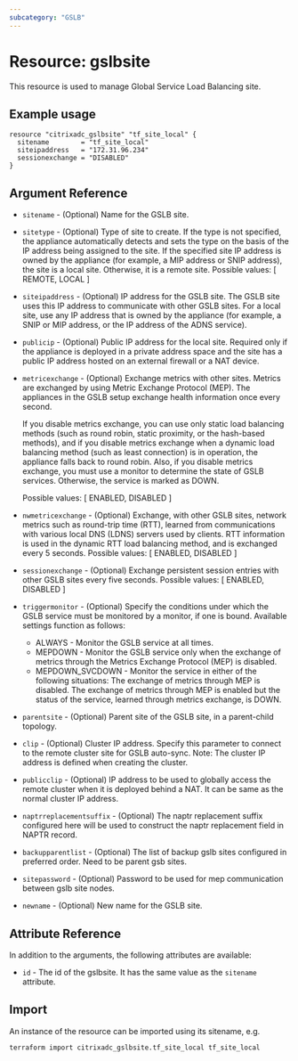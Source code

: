 ```yaml
---
subcategory: "GSLB"
---
```


# Resource: gslbsite

This resource is used to manage Global Service Load Balancing site.


## Example usage

```hcl
resource "citrixadc_gslbsite" "tf_site_local" {
  sitename        = "tf_site_local"
  siteipaddress   = "172.31.96.234"
  sessionexchange = "DISABLED"
}
```


## Argument Reference

* `sitename` - (Optional) Name for the GSLB site.
* `sitetype` - (Optional) Type of site to create. If the type is not specified, the appliance automatically detects and sets the type on the basis of the IP address being assigned to the site. If the specified site IP address is owned by the appliance (for example, a MIP address or SNIP address), the site is a local site. Otherwise, it is a remote site. Possible values: [ REMOTE, LOCAL ]
* `siteipaddress` - (Optional) IP address for the GSLB site. The GSLB site uses this IP address to communicate with other GSLB sites. For a local site, use any IP address that is owned by the appliance (for example, a SNIP or MIP address, or the IP address of the ADNS service).
* `publicip` - (Optional) Public IP address for the local site. Required only if the appliance is deployed in a private address space and the site has a public IP address hosted on an external firewall or a NAT device.
* `metricexchange` - (Optional) Exchange metrics with other sites. Metrics are exchanged by using Metric Exchange Protocol (MEP). The appliances in the GSLB setup exchange health information once every second.

    If you disable metrics exchange, you can use only static load balancing methods (such as round robin, static proximity, or the hash-based methods), and if you disable metrics exchange when a dynamic load balancing method (such as least connection) is in operation, the appliance falls back to round robin. Also, if you disable metrics exchange, you must use a monitor to determine the state of GSLB services. Otherwise, the service is marked as DOWN.

    Possible values: [ ENABLED, DISABLED ]

* `nwmetricexchange` - (Optional) Exchange, with other GSLB sites, network metrics such as round-trip time (RTT), learned from communications with various local DNS (LDNS) servers used by clients. RTT information is used in the dynamic RTT load balancing method, and is exchanged every 5 seconds. Possible values: [ ENABLED, DISABLED ]
* `sessionexchange` - (Optional) Exchange persistent session entries with other GSLB sites every five seconds. Possible values: [ ENABLED, DISABLED ]
* `triggermonitor` - (Optional) Specify the conditions under which the GSLB service must be monitored by a monitor, if one is bound. Available settings function as follows:

    * ALWAYS - Monitor the GSLB service at all times.
    * MEPDOWN - Monitor the GSLB service only when the exchange of metrics through the Metrics Exchange Protocol (MEP) is disabled.
    * MEPDOWN\_SVCDOWN - Monitor the service in either of the following situations:
    The exchange of metrics through MEP is disabled.
    The exchange of metrics through MEP is enabled but the status of the service, learned through metrics exchange, is DOWN.

* `parentsite` - (Optional) Parent site of the GSLB site, in a parent-child topology.
* `clip` - (Optional) Cluster IP address. Specify this parameter to connect to the remote cluster site for GSLB auto-sync. Note: The cluster IP address is defined when creating the cluster.
* `publicclip` - (Optional) IP address to be used to globally access the remote cluster when it is deployed behind a NAT. It can be same as the normal cluster IP address.
* `naptrreplacementsuffix` - (Optional) The naptr replacement suffix configured here will be used to construct the naptr replacement field in NAPTR record.
* `backupparentlist` - (Optional) The list of backup gslb sites configured in preferred order. Need to be parent gsb sites.
* `sitepassword` - (Optional) Password to be used for mep communication between gslb site nodes.
* `newname` - (Optional) New name for the GSLB site.
  
## Attribute Reference

In addition to the arguments, the following attributes are available:

* `id` - The id of the gslbsite. It has the same value as the `sitename` attribute.


## Import

An instance of the resource can be imported using its sitename, e.g.

```shell
terraform import citrixadc_gslbsite.tf_site_local tf_site_local
```
